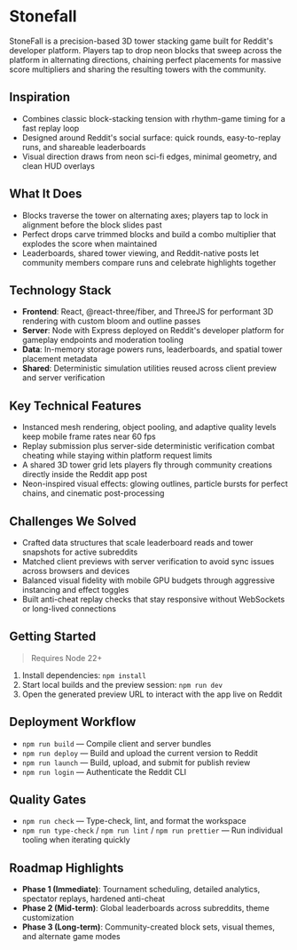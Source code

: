 # Stonefall

StoneFall is a precision-based 3D tower stacking game built for Reddit's developer platform. Players tap to drop neon blocks that sweep across the platform in alternating directions, chaining perfect placements for massive score multipliers and sharing the resulting towers with the community.

## Inspiration

- Combines classic block-stacking tension with rhythm-game timing for a fast replay loop
- Designed around Reddit's social surface: quick rounds, easy-to-replay runs, and shareable leaderboards
- Visual direction draws from neon sci-fi edges, minimal geometry, and clean HUD overlays

## What It Does

- Blocks traverse the tower on alternating axes; players tap to lock in alignment before the block slides past
- Perfect drops carve trimmed blocks and build a combo multiplier that explodes the score when maintained
- Leaderboards, shared tower viewing, and Reddit-native posts let community members compare runs and celebrate highlights together

## Technology Stack

- **Frontend**: React, @react-three/fiber, and ThreeJS for performant 3D rendering with custom bloom and outline passes
- **Server**: Node with Express deployed on Reddit's developer platform for gameplay endpoints and moderation tooling
- **Data**: In-memory storage powers runs, leaderboards, and spatial tower placement metadata
- **Shared**: Deterministic simulation utilities reused across client preview and server verification

## Key Technical Features

- Instanced mesh rendering, object pooling, and adaptive quality levels keep mobile frame rates near 60 fps
- Replay submission plus server-side deterministic verification combat cheating while staying within platform request limits
- A shared 3D tower grid lets players fly through community creations directly inside the Reddit app post
- Neon-inspired visual effects: glowing outlines, particle bursts for perfect chains, and cinematic post-processing

## Challenges We Solved

- Crafted data structures that scale leaderboard reads and tower snapshots for active subreddits
- Matched client previews with server verification to avoid sync issues across browsers and devices
- Balanced visual fidelity with mobile GPU budgets through aggressive instancing and effect toggles
- Built anti-cheat replay checks that stay responsive without WebSockets or long-lived connections

## Getting Started

> Requires Node 22+

1. Install dependencies: `npm install`
2. Start local builds and the preview session: `npm run dev`
3. Open the generated preview URL to interact with the app live on Reddit

## Deployment Workflow

- `npm run build` — Compile client and server bundles
- `npm run deploy` — Build and upload the current version to Reddit
- `npm run launch` — Build, upload, and submit for publish review
- `npm run login` — Authenticate the Reddit CLI

## Quality Gates

- `npm run check` — Type-check, lint, and format the workspace
- `npm run type-check` / `npm run lint` / `npm run prettier` — Run individual tooling when iterating quickly

## Roadmap Highlights

- **Phase 1 (Immediate)**: Tournament scheduling, detailed analytics, spectator replays, hardened anti-cheat
- **Phase 2 (Mid-term)**: Global leaderboards across subreddits, theme customization
- **Phase 3 (Long-term)**: Community-created block sets, visual themes, and alternate game modes
